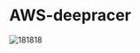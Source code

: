 # AWS-deepracer


![181818](https://github.com/user-attachments/assets/f2c31735-f082-4c00-aad1-6d47d840082e)
